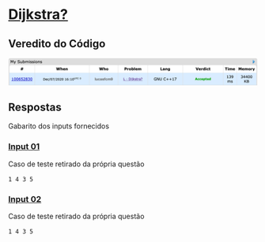 # [Dijkstra?](https://codeforces.com/problemset/problem/20/C)

## Veredito do Código

![Accepted](../images/verdict_codeforces.png)

## Respostas

Gabarito dos inputs fornecidos

### [Input 01](in1)

Caso de teste retirado da própria questão

```
1 4 3 5
```

### [Input 02](in2)
Caso de teste retirado da própria questão

```
1 4 3 5
```
